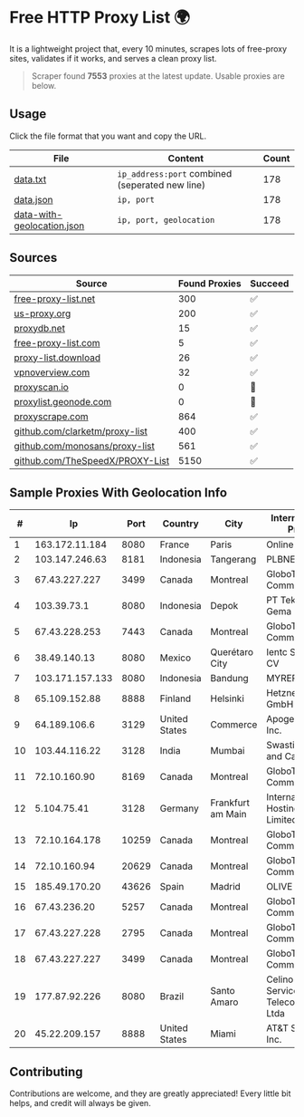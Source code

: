 
# Free HTTP Proxy List 🌍

It is a lightweight project that, every 10 minutes, scrapes lots of free-proxy sites, validates if it works, and serves a clean proxy list.


> Scraper found **7553** proxies at the latest update. Usable proxies are below.

## Usage

Click the file format that you want and copy the URL.


|File|Content|Count|
|----|-------|-----|
|[data.txt](https://raw.githubusercontent.com/themiralay/Proxy-List-World/master/data.txt)|`ip_address:port` combined (seperated new line)|178|
|[data.json](https://raw.githubusercontent.com/themiralay/Proxy-List-World/master/data.json)|`ip, port`|178|
|[data-with-geolocation.json](https://raw.githubusercontent.com/themiralay/Proxy-List-World/master/data-with-geolocation.json)|`ip, port, geolocation`|178|

## Sources

|Source|Found Proxies|Succeed|
|------|-------------|-------|
|[free-proxy-list.net](https://free-proxy-list.net)|300|✅|
|[us-proxy.org](https://www.us-proxy.org)|200|✅|
|[proxydb.net](http://proxydb.net)|15|✅|
|[free-proxy-list.com](https://free-proxy-list.com/?page=&port=&type%5B%5D=http&type%5B%5D=https&up_time=0&search=Search)|5|✅|
|[proxy-list.download](https://www.proxy-list.download/HTTP)|26|✅|
|[vpnoverview.com](https://vpnoverview.com/privacy/anonymous-browsing/free-proxy-servers)|32|✅|
|[proxyscan.io](https://www.proxyscan.io)|0|🚫|
|[proxylist.geonode.com](https://proxylist.geonode.com/api/proxy-list?limit=300&page=1&sort_by=lastChecked&sort_type=desc&protocols=http,https)|0|🚫|
|[proxyscrape.com](https://api.proxyscrape.com/v2/?request=displayproxies&protocol=http&timeout=10000&country=all&ssl=all&anonymity=all)|864|✅|
|[github.com/clarketm/proxy-list](https://raw.githubusercontent.com/clarketm/proxy-list/master/proxy-list-raw.txt)|400|✅|
|[github.com/monosans/proxy-list](https://raw.githubusercontent.com/monosans/proxy-list/main/proxies/http.txt)|561|✅|
|[github.com/TheSpeedX/PROXY-List](https://raw.githubusercontent.com/TheSpeedX/PROXY-List/master/http.txt)|5150|✅|


## Sample Proxies With Geolocation Info

|#|Ip|Port|Country|City|Internet Service Provider|
|-|--|----|-------|----|-------------------------|
|1|163.172.11.184|8080|France|Paris|Online S.A.S.|
|2|103.147.246.63|8181|Indonesia|Tangerang|PLBNET|
|3|67.43.227.227|3499|Canada|Montreal|GloboTech Communications|
|4|103.39.73.1|8080|Indonesia|Depok|PT Teknologi Gema Informasi|
|5|67.43.228.253|7443|Canada|Montreal|GloboTech Communications|
|6|38.49.140.13|8080|Mexico|Querétaro City|Ientc S De RL De CV|
|7|103.171.157.133|8080|Indonesia|Bandung|MYREPUBLIC|
|8|65.109.152.88|8888|Finland|Helsinki|Hetzner Online GmbH|
|9|64.189.106.6|3129|United States|Commerce|Apogee Telecom Inc.|
|10|103.44.116.22|3128|India|Mumbai|Swastik Internet and Cables pvt. ltd|
|11|72.10.160.90|8169|Canada|Montreal|GloboTech Communications|
|12|5.104.75.41|3128|Germany|Frankfurt am Main|International Hosting Company Limited|
|13|72.10.164.178|10259|Canada|Montreal|GloboTech Communications|
|14|72.10.160.94|20629|Canada|Montreal|GloboTech Communications|
|15|185.49.170.20|43626|Spain|Madrid|OLIVE|
|16|67.43.236.20|5257|Canada|Montreal|GloboTech Communications|
|17|67.43.227.228|2795|Canada|Montreal|GloboTech Communications|
|18|67.43.227.227|3499|Canada|Montreal|GloboTech Communications|
|19|177.87.92.226|8080|Brazil|Santo Amaro|Celino Ribeiro Servicos De Telecomunicacoes Ltda|
|20|45.22.209.157|8888|United States|Miami|AT&T Services, Inc.|



## Contributing

Contributions are welcome, and they are greatly appreciated! Every
little bit helps, and credit will always be given.

